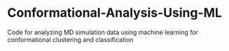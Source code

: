 # Conformational-Analysis-Using-ML
Code for analyzing MD simulation data using machine learning for conformational clustering and classification
